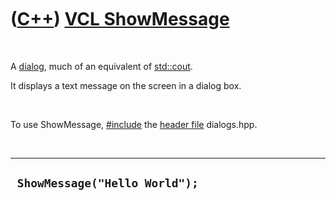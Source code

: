 
 

 

 

 

 

([C++](Cpp.md)) [VCL ShowMessage](CppVclShowMessage.md)
=========================================================

 

A [dialog](CppVclDialog.md), much of an equivalent of
[std::cout](CppCout.md).

It displays a text message on the screen in a dialog box.

 

To use ShowMessage, [\#include](CppInclude.md) the [header
file](CppHeaderFile.md) dialogs.hpp.

 

  --------------------------------
  ` ShowMessage("Hello World");`
  --------------------------------

 

 

 

 

 

 


